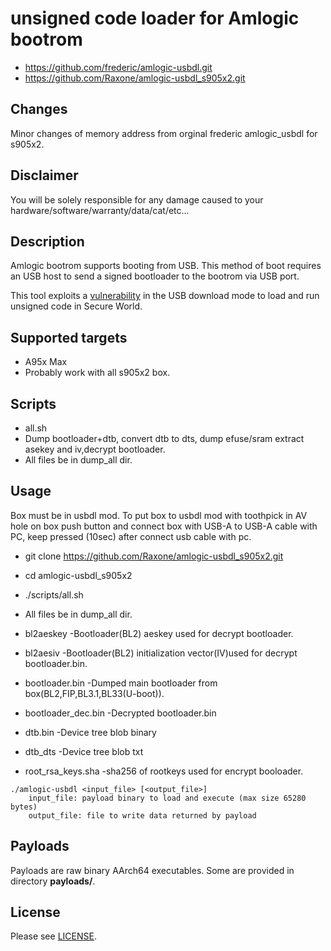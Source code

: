 # unsigned code loader for Amlogic bootrom

* https://github.com/frederic/amlogic-usbdl.git
* https://github.com/Raxone/amlogic-usbdl_s905x2.git

## Changes 
Minor changes of memory address from orginal frederic amlogic_usbdl for s905x2.

## Disclaimer
You will be solely responsible for any damage caused to your hardware/software/warranty/data/cat/etc...

## Description
Amlogic bootrom supports booting from USB. This method of boot requires an USB host to send a signed bootloader to the bootrom via USB port.

This tool exploits a [vulnerability](https://fredericb.info/2021/02/amlogic-usbdl-unsigned-code-loader-for-amlogic-bootrom.html) in the USB download mode to load and run unsigned code in Secure World.

## Supported targets
* A95x Max 
* Probably work with all s905x2 box.

## Scripts
* all.sh		
* Dump bootloader+dtb, convert dtb to dts, dump efuse/sram extract asekey and iv,decrypt bootloader.
* All files be in dump_all dir.


## Usage
Box must be in usbdl mod.
To put box to usbdl mod with toothpick in AV hole on box push button and connect box with USB-A to USB-A cable with PC, keep pressed (10sec) after connect usb cable with pc.

* git clone https://github.com/Raxone/amlogic-usbdl_s905x2.git

* cd amlogic-usbdl_s905x2

* ./scripts/all.sh        

* All files be in dump_all dir.
* bl2aeskey -Bootloader(BL2) aeskey used for decrypt bootloader.
* bl2aesiv  -Bootloader(BL2) initialization vector(IV)used for decrypt bootloader.bin.
* bootloader.bin -Dumped main bootloader from box(BL2,FIP,BL3.1,BL33(U-boot)).
* bootloader_dec.bin -Decrypted bootloader.bin
* dtb.bin  -Device tree blob binary 
* dtb_dts  -Device tree blob txt
* root_rsa_keys.sha -sha256 of rootkeys used for encrypt booloader.



```
./amlogic-usbdl <input_file> [<output_file>]
	input_file: payload binary to load and execute (max size 65280 bytes)
	output_file: file to write data returned by payload
```

## Payloads
Payloads are raw binary AArch64 executables. Some are provided in directory **payloads/**.

## License
Please see [LICENSE](/LICENSE).
